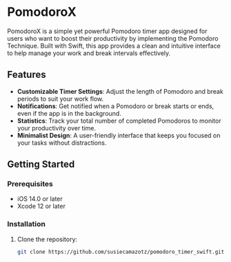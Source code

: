 # PomodoroX

PomodoroX is a simple yet powerful Pomodoro timer app designed for users who want to boost their productivity by implementing the Pomodoro Technique. Built with Swift, this app provides a clean and intuitive interface to help manage your work and break intervals effectively.

## Features

- **Customizable Timer Settings**: Adjust the length of Pomodoro and break periods to suit your work flow.
- **Notifications**: Get notified when a Pomodoro or break starts or ends, even if the app is in the background.
- **Statistics**: Track your total number of completed Pomodoros to monitor your productivity over time.
- **Minimalist Design**: A user-friendly interface that keeps you focused on your tasks without distractions.

## Getting Started

### Prerequisites

- iOS 14.0 or later
- Xcode 12 or later

### Installation

1. Clone the repository:
   ```bash
   git clone https://github.com/susiecamazotz/pomodoro_timer_swift.git
